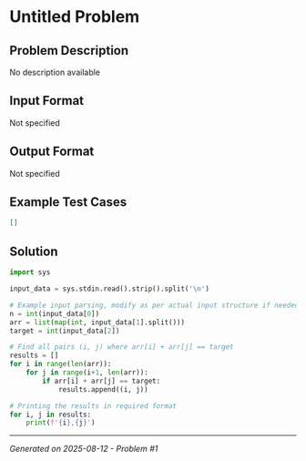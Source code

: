 # Untitled Problem

## Problem Description
No description available

## Input Format
Not specified

## Output Format
Not specified

## Example Test Cases
```json
[]
```

## Solution
```python
import sys

input_data = sys.stdin.read().strip().split('\n')

# Example input parsing, modify as per actual input structure if needed
n = int(input_data[0])
arr = list(map(int, input_data[1].split()))
target = int(input_data[2])

# Find all pairs (i, j) where arr[i] + arr[j] == target
results = []
for i in range(len(arr)):
    for j in range(i+1, len(arr)):
        if arr[i] + arr[j] == target:
            results.append((i, j))

# Printing the results in required format
for i, j in results:
    print(f'{i},{j}')
```

---
*Generated on 2025-08-12 - Problem #1*